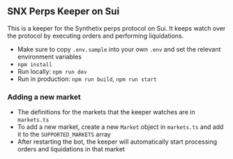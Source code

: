 ## SNX Perps Keeper on Sui

This is a keeper for the Synthetix perps protocol on Sui. It keeps watch over the protocol by executing orders and performing liquidations.

-   Make sure to copy `.env.sample` into your own `.env` and set the relevant environment variables
-   `npm install`
-   Run locally: `npm run dev`
-   Run in production: `npm run build`, `npm run start`

### Adding a new market

-   The definitions for the markets that the keeper watches are in `markets.ts`
-   To add a new market, create a new `Market` object in `markets.ts` and add it to the `SUPPORTED_MARKETS` array
-   After restarting the bot, the keeper will automatically start processing orders and liquidations in that market
